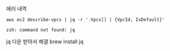 에러 내역
```
aws ec2 describe-vpcs | jq -r '.Vpcs[] | {VpcId, IsDefault}'

```
```
zsh: command not found: jq
```
jq 다운 받아서 해결 brew install jq
